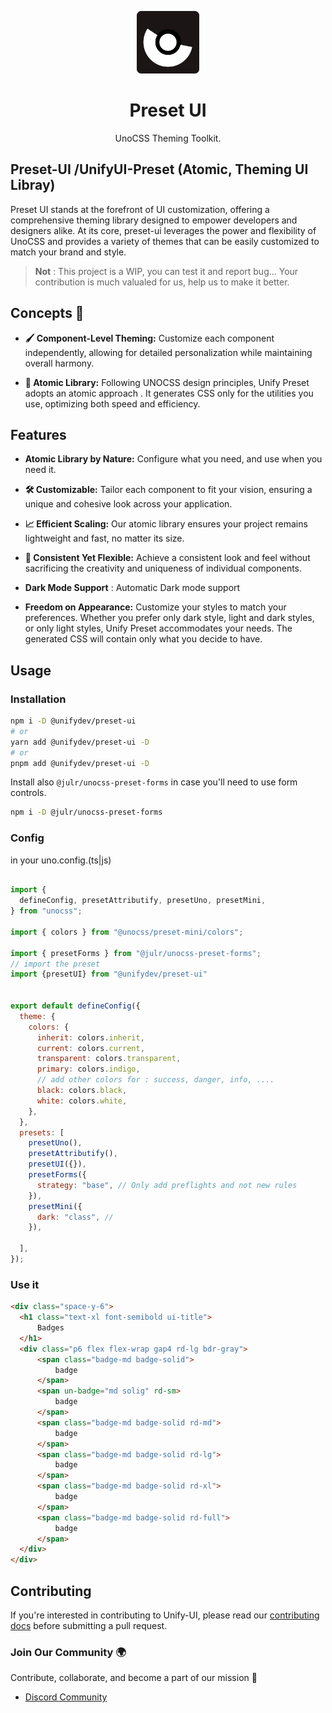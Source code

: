 <p align="center">
  <img src="./favicon-dark.png" style="width:100px;" />
  <h1 align="center">Preset UI</h1>
  <p align="center">UnoCSS Theming Toolkit.</p>
</p>


## Preset-UI /UnifyUI-Preset (Atomic, Theming UI Libray)

Preset UI stands at the forefront of UI customization, offering a comprehensive theming library designed to empower developers and designers alike. At its core, preset-ui leverages the power and flexibility of UnoCSS and provides a variety of themes that can be easily customized to match your brand and style.

> **Not** : This project is a WIP, you can test it and report bug... Your contribution is much valualed for us, help us to make it better.

## Concepts 🧠

- **🖌️ Component-Level Theming:**  Customize each component independently, allowing for detailed personalization while maintaining overall harmony.

- **🎯 Atomic Library:** Following UNOCSS design principles, Unify Preset adopts an atomic approach . It generates CSS only for the utilities you use, optimizing both speed and efficiency.


## Features

- **Atomic Library by Nature:** Configure what you need, and use when you need it.
  
- **🛠️ Customizable:** Tailor each component to fit your vision, ensuring a unique and cohesive look across your application.
  
- **📈 Efficient Scaling:** Our atomic library ensures your project remains lightweight and fast, no matter its size.
  
- **🎨 Consistent Yet Flexible:** Achieve a consistent look and feel without sacrificing the creativity and uniqueness of individual components.
  
- **Dark Mode Support** : Automatic Dark mode support
  
- **Freedom on Appearance:** Customize your styles to match your preferences. Whether you prefer only dark style, light and dark styles, or only light styles, Unify Preset accommodates your needs. The generated CSS will contain only what you decide to have.


## Usage

### Installation 

```bash
npm i -D @unifydev/preset-ui
# or
yarn add @unifydev/preset-ui -D
# or
pnpm add @unifydev/preset-ui -D
```

Install also `@julr/unocss-preset-forms` in case you'll need to use form controls.

```bash
npm i -D @julr/unocss-preset-forms
```

### Config

in your uno.config.(ts|js)

```js

import {
  defineConfig, presetAttributify, presetUno, presetMini,
} from "unocss";

import { colors } from "@unocss/preset-mini/colors";

import { presetForms } from "@julr/unocss-preset-forms";
// import the preset
import {presetUI} from "@unifydev/preset-ui"


export default defineConfig({
  theme: {
    colors: {
      inherit: colors.inherit,
      current: colors.current,
      transparent: colors.transparent,
      primary: colors.indigo,
      // add other colors for : success, danger, info, ....
      black: colors.black,
      white: colors.white,
    },
  },
  presets: [
    presetUno(),
    presetAttributify(),
    presetUI({}),
    presetForms({
      strategy: "base", // Only add preflights and not new rules
    }),
    presetMini({
      dark: "class", //  
    }),
    
  ],
});

```

### Use it

```html
<div class="space-y-6">
  <h1 class="text-xl font-semibold ui-title">
      Badges
  </h1>
  <div class="p6 flex flex-wrap gap4 rd-lg bdr-gray">
      <span class="badge-md badge-solid">
          badge
      </span>
      <span un-badge="md solig" rd-sm>
          badge
      </span>
      <span class="badge-md badge-solid rd-md">
          badge
      </span>
      <span class="badge-md badge-solid rd-lg">
          badge
      </span>
      <span class="badge-md badge-solid rd-xl">
          badge
      </span>
      <span class="badge-md badge-solid rd-full">
          badge
      </span>
  </div>
</div>
```


## Contributing

If you're interested in contributing to Unify-UI, please read our [contributing docs](CONTRIBUTING.MD) before submitting a pull request.

### Join Our Community 🌍

Contribute, collaborate, and become a part of our mission 🚀
- [Discord Community](https://discord.gg/6VN6zTPZAy)





